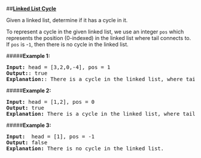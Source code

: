 ##[**Linked List Cycle**](https://leetcode.com/problems/linked-list-cycle/)

Given a linked list, determine if it has a cycle in it.

To represent a cycle in the given linked list, we use an integer `pos` which represents the position (0-indexed) in the linked list where tail connects to. If `pos` is -`1`, then there is no cycle in the linked list.

#####**Example 1:**
<pre>
<b>Input:</b> head = [3,2,0,-4], pos = 1
<b>Output:</b>: true
<b>Explanation:</b>: There is a cycle in the linked list, where tail connects to the second node.
</pre>
#####**Example 2:**
<pre>
<b>Input:</b> head = [1,2], pos = 0
<b>Output:</b> true
<b>Explanation:</b> There is a cycle in the linked list, where tail connects to the first node.
</pre>
#####**Example 3:**
<pre>
<b>Input:</b>  head = [1], pos = -1
<b>Output:</b> false
<b>Explanation:</b> There is no cycle in the linked list.
</pre>

